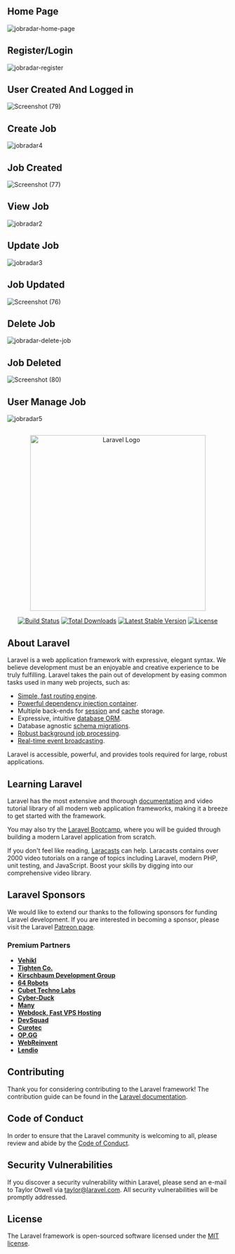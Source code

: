 ## Home Page
![jobradar-home-page](https://github.com/Yesgoodnews/Job-Radar/assets/113298668/7d9ba21d-fcdc-4bde-843b-a1083a3617e1)

## Register/Login
![jobradar-register](https://github.com/Yesgoodnews/Job-Radar/assets/113298668/97fca71a-81f1-459e-ae79-bc2fcb8474a3)

## User Created And Logged in
![Screenshot (79)](https://github.com/Yesgoodnews/Job-Radar/assets/113298668/594f47ef-f27b-4be1-8d7b-896a1bdb7597)

## Create Job
![jobradar4](https://github.com/Yesgoodnews/Job-Radar/assets/113298668/a9a8729f-74ac-4f85-8d0b-84d0c93890d7)

## Job Created
![Screenshot (77)](https://github.com/Yesgoodnews/Job-Radar/assets/113298668/6bb826e4-0fdc-4947-98ec-a4a69ed6d6fa)

## View Job
![jobradar2](https://github.com/Yesgoodnews/Job-Radar/assets/113298668/0211b102-5785-4202-80c4-09b897abb4b3)

## Update Job
![jobradar3](https://github.com/Yesgoodnews/Job-Radar/assets/113298668/be02d54b-0dde-4db4-a1cf-c40e0c497cc2)

## Job Updated
![Screenshot (76)](https://github.com/Yesgoodnews/Job-Radar/assets/113298668/d47d23b7-5697-4c28-9f3d-4673067dc417)

## Delete Job
![jobradar-delete-job](https://github.com/Yesgoodnews/Job-Radar/assets/113298668/5348d7bc-870d-4d06-a0f1-d5a96fba8253)

## Job Deleted
![Screenshot (80)](https://github.com/Yesgoodnews/Job-Radar/assets/113298668/697553f2-b033-488b-a943-08f8ca9f4012)

## User Manage Job
![jobradar5](https://github.com/Yesgoodnews/Job-Radar/assets/113298668/724de881-b97e-42b0-9f8f-e29e6b2ac37a)

##
<p align="center"><a href="https://laravel.com" target="_blank"><img src="https://raw.githubusercontent.com/laravel/art/master/logo-lockup/5%20SVG/2%20CMYK/1%20Full%20Color/laravel-logolockup-cmyk-red.svg" width="400" alt="Laravel Logo"></a></p>

<p align="center">
<a href="https://github.com/laravel/framework/actions"><img src="https://github.com/laravel/framework/workflows/tests/badge.svg" alt="Build Status"></a>
<a href="https://packagist.org/packages/laravel/framework"><img src="https://img.shields.io/packagist/dt/laravel/framework" alt="Total Downloads"></a>
<a href="https://packagist.org/packages/laravel/framework"><img src="https://img.shields.io/packagist/v/laravel/framework" alt="Latest Stable Version"></a>
<a href="https://packagist.org/packages/laravel/framework"><img src="https://img.shields.io/packagist/l/laravel/framework" alt="License"></a>
</p>

## About Laravel

Laravel is a web application framework with expressive, elegant syntax. We believe development must be an enjoyable and creative experience to be truly fulfilling. Laravel takes the pain out of development by easing common tasks used in many web projects, such as:

- [Simple, fast routing engine](https://laravel.com/docs/routing).
- [Powerful dependency injection container](https://laravel.com/docs/container).
- Multiple back-ends for [session](https://laravel.com/docs/session) and [cache](https://laravel.com/docs/cache) storage.
- Expressive, intuitive [database ORM](https://laravel.com/docs/eloquent).
- Database agnostic [schema migrations](https://laravel.com/docs/migrations).
- [Robust background job processing](https://laravel.com/docs/queues).
- [Real-time event broadcasting](https://laravel.com/docs/broadcasting).

Laravel is accessible, powerful, and provides tools required for large, robust applications.

## Learning Laravel

Laravel has the most extensive and thorough [documentation](https://laravel.com/docs) and video tutorial library of all modern web application frameworks, making it a breeze to get started with the framework.

You may also try the [Laravel Bootcamp](https://bootcamp.laravel.com), where you will be guided through building a modern Laravel application from scratch.

If you don't feel like reading, [Laracasts](https://laracasts.com) can help. Laracasts contains over 2000 video tutorials on a range of topics including Laravel, modern PHP, unit testing, and JavaScript. Boost your skills by digging into our comprehensive video library.

## Laravel Sponsors

We would like to extend our thanks to the following sponsors for funding Laravel development. If you are interested in becoming a sponsor, please visit the Laravel [Patreon page](https://patreon.com/taylorotwell).

### Premium Partners

- **[Vehikl](https://vehikl.com/)**
- **[Tighten Co.](https://tighten.co)**
- **[Kirschbaum Development Group](https://kirschbaumdevelopment.com)**
- **[64 Robots](https://64robots.com)**
- **[Cubet Techno Labs](https://cubettech.com)**
- **[Cyber-Duck](https://cyber-duck.co.uk)**
- **[Many](https://www.many.co.uk)**
- **[Webdock, Fast VPS Hosting](https://www.webdock.io/en)**
- **[DevSquad](https://devsquad.com)**
- **[Curotec](https://www.curotec.com/services/technologies/laravel/)**
- **[OP.GG](https://op.gg)**
- **[WebReinvent](https://webreinvent.com/?utm_source=laravel&utm_medium=github&utm_campaign=patreon-sponsors)**
- **[Lendio](https://lendio.com)**

## Contributing

Thank you for considering contributing to the Laravel framework! The contribution guide can be found in the [Laravel documentation](https://laravel.com/docs/contributions).

## Code of Conduct

In order to ensure that the Laravel community is welcoming to all, please review and abide by the [Code of Conduct](https://laravel.com/docs/contributions#code-of-conduct).

## Security Vulnerabilities

If you discover a security vulnerability within Laravel, please send an e-mail to Taylor Otwell via [taylor@laravel.com](mailto:taylor@laravel.com). All security vulnerabilities will be promptly addressed.

## License

The Laravel framework is open-sourced software licensed under the [MIT license](https://opensource.org/licenses/MIT).
